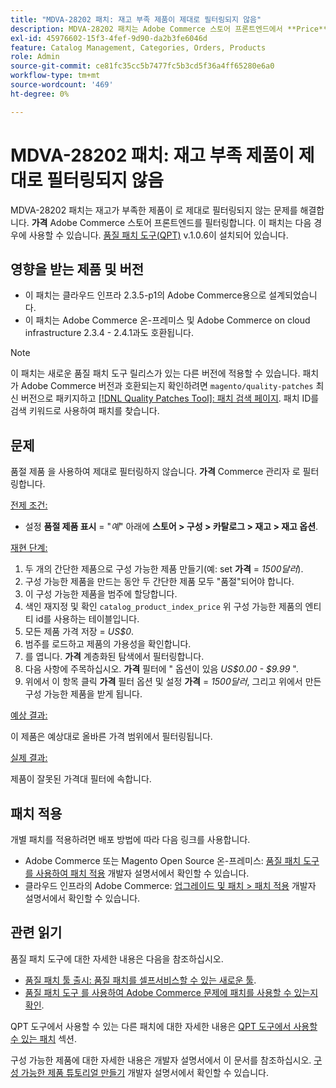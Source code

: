 ```yaml
---
title: "MDVA-28202 패치: 재고 부족 제품이 제대로 필터링되지 않음"
description: MDVA-28202 패치는 Adobe Commerce 스토어 프론트엔드에서 **Price** 필터를 사용하여 재고 부족 제품이 제대로 필터링되지 않는 문제를 해결합니다. 이 패치는 [Quality Patches Tool (QPT)](https://devdocs.magento.com/guides/v2.4/comp-mgr/patching.html#mqp) v.1.0.6이 설치된 경우 사용할 수 있습니다.
exl-id: 45976602-15f3-4fef-9d90-da2b3fe6046d
feature: Catalog Management, Categories, Orders, Products
role: Admin
source-git-commit: ce81fc35cc5b7477fc5b3cd5f36a4ff65280e6a0
workflow-type: tm+mt
source-wordcount: '469'
ht-degree: 0%

---
```


# MDVA-28202 패치: 재고 부족 제품이 제대로 필터링되지 않음

MDVA-28202 패치는 재고가 부족한 제품이 로 제대로 필터링되지 않는 문제를 해결합니다. **가격** Adobe Commerce 스토어 프론트엔드를 필터링합니다. 이 패치는 다음 경우에 사용할 수 있습니다. [품질 패치 도구(QPT)](https://devdocs.magento.com/guides/v2.4/comp-mgr/patching.html#mqp) v.1.0.6이 설치되어 있습니다.

## 영향을 받는 제품 및 버전

* 이 패치는 클라우드 인프라 2.3.5-p1의 Adobe Commerce용으로 설계되었습니다.
* 이 패치는 Adobe Commerce 온-프레미스 및 Adobe Commerce on cloud infrastructure 2.3.4 - 2.4.1과도 호환됩니다.

>[!NOTE]
>
>이 패치는 새로운 품질 패치 도구 릴리스가 있는 다른 버전에 적용할 수 있습니다. 패치가 Adobe Commerce 버전과 호환되는지 확인하려면 `magento/quality-patches` 최신 버전으로 패키지하고 [[!DNL Quality Patches Tool]: 패치 검색 페이지](https://devdocs.magento.com/quality-patches/tool.html#patch-grid). 패치 ID를 검색 키워드로 사용하여 패치를 찾습니다.

## 문제

품절 제품 을 사용하여 제대로 필터링하지 않습니다. **가격** Commerce 관리자 로 필터링합니다.

<u>전제 조건:</u>

* 설정 **품절 제품 표시** = &quot;*예*&quot; 아래에 **스토어 > 구성 > 카탈로그 > 재고 > 재고 옵션**.

<u>재현 단계:</u>

1. 두 개의 간단한 제품으로 구성 가능한 제품 만들기(예: set **가격** = *1500달러*).
1. 구성 가능한 제품을 만드는 동안 두 간단한 제품 모두 &quot;품절&quot;되어야 합니다.
1. 이 구성 가능한 제품을 범주에 할당합니다.
1. 색인 재지정 및 확인 `catalog_product_index_price` 위 구성 가능한 제품의 엔티티 id를 사용하는 테이블입니다.
1. 모든 제품 가격 저장 = *US$0*.
1. 범주를 로드하고 제품의 가용성을 확인합니다.
1. 를 엽니다. **가격** 계층화된 탐색에서 필터링합니다.
1. 다음 사항에 주목하십시오. **가격** 필터에 &quot; 옵션이 있음 *US$0.00 - $9.99* &quot;.
1. 위에서 이 항목 클릭 **가격** 필터 옵션 및 설정 **가격** = *1500달러*, 그리고 위에서 만든 구성 가능한 제품을 받게 됩니다.

<u>예상 결과:</u>

이 제품은 예상대로 올바른 가격 범위에서 필터링됩니다.

<u>실제 결과:</u>

제품이 잘못된 가격대 필터에 속합니다.

## 패치 적용

개별 패치를 적용하려면 배포 방법에 따라 다음 링크를 사용합니다.

* Adobe Commerce 또는 Magento Open Source 온-프레미스: [품질 패치 도구를 사용하여 패치 적용](https://devdocs.magento.com/guides/v2.4/comp-mgr/patching/mqp.html) 개발자 설명서에서 확인할 수 있습니다.
* 클라우드 인프라의 Adobe Commerce: [업그레이드 및 패치 > 패치 적용](https://devdocs.magento.com/cloud/project/project-patch.html) 개발자 설명서에서 확인할 수 있습니다.

## 관련 읽기

품질 패치 도구에 대한 자세한 내용은 다음을 참조하십시오.

* [품질 패치 툴 출시: 품질 패치를 셀프서비스할 수 있는 새로운 툴](/help/announcements/adobe-commerce-announcements/magento-quality-patches-released-new-tool-to-self-serve-quality-patches.md).
* [품질 패치 도구 를 사용하여 Adobe Commerce 문제에 패치를 사용할 수 있는지 확인](/help/support-tools/patches-available-in-qpt-tool/check-patch-for-magento-issue-with-magento-quality-patches.md).

QPT 도구에서 사용할 수 있는 다른 패치에 대한 자세한 내용은 [QPT 도구에서 사용할 수 있는 패치](https://support.magento.com/hc/en-us/sections/360010506631-Patches-available-in-QPT-tool-) 섹션.

구성 가능한 제품에 대한 자세한 내용은 개발자 설명서에서 이 문서를 참조하십시오. [구성 가능한 제품 튜토리얼 만들기](https://devdocs.magento.com/guides/v2.4/rest/tutorials/configurable-product/config-product-intro.html) 개발자 설명서에서 확인할 수 있습니다.
